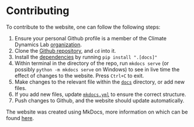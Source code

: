 # Contributing
To contribute to the website, one can follow the following steps:

1. Ensure your personal Github profile is a member of the Climate Dynamics Lab [organization](https://github.com/orgs/Climate-Dynamics-Lab/people).
2. Clone the [Github repository](https://github.com/Climate-Dynamics-Lab/Wiki), and `cd` into it.
3. Install the [dependencies](https://github.com/Climate-Dynamics-Lab/Wiki/blob/main/pyproject.toml) by running `pip install ".[docs]"`
4. Within terminal in the directory of the repo, run `mkdocs serve` (or possibly `python -m mkdocs serve` on Windows) to see in live time the effect 
of changes to the website. Press `Ctrl+C` to exit. 
5. Make changes to the relevant file within the [`docs`](https://github.com/Climate-Dynamics-Lab/Wiki/tree/main/docs) directory, or add new files. 
6. If you add new files, update [`mkdocs.yml`](https://github.com/Climate-Dynamics-Lab/Wiki/blob/main/mkdocs.yml) to ensure the correct structure.
7. Push changes to Github, and the website should update automatically.

The website was created using MkDocs, more information on which can be found [here](mkdocs.md).
